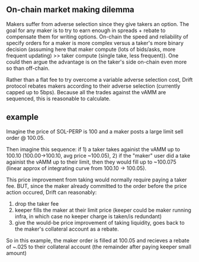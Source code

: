 On-chain market making dilemma
----

Makers suffer from adverse selection since they give takers an option. The goal for any maker is to try to earn enough in spreads + rebate to compensate them for writing options. On-chain the speed and reliability of specify orders for a maker is more complex versus a taker's more binary decision (assuming here that maker compute (lots of bids/asks, more frequent updating) >> taker compute (single take, less frequent)). One could then argue the advantage is on the taker's side on-chain even more so than off-chain.

Rather than a flat fee to try overcome a variable adverse selection cost, Drift protocol rebates makers according to their adverse selection (currently capped up to 5bps). 
Because all the trades against the vAMM are sequenced, this is reasonable to calculate.


example
--
Imagine the price of SOL-PERP is 100 and a maker posts a large limit sell order @ 100.05. 

Then imagine this sequence: if 1) a taker takes againist the vAMM up to 100.10 (100.00->100.10, avg price ~100.05), 2) if the "maker" user did a take againist the vAMM up to their limit, then they would fill up to ~100.075 (linear approx of integrating curve from 100.10 -> 100.05).

This price improvement from taking would normally require paying a taker fee. BUT, since the maker already committed to the order before the price action occured, Drift can reasonably:
1. drop the taker fee
2. keeper fills the maker at their limit price (keeper could be maker running infra, in which case no keeper charge is taken/is redundant)
3. give the would-be price improvement of taking liquidity, goes back to the maker's collateral account as a rebate.

So in this example, the maker order is filled at 100.05 and recieves a rebate of ~.025 to their collateral account (the remainder after paying keeper small amount)
